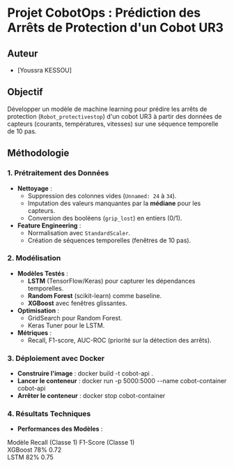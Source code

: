# Projet CobotOps : Prédiction des Arrêts de Protection d'un Cobot UR3

## Auteur
- [Youssra KESSOU]
## Objectif
Développer un modèle de machine learning pour prédire les arrêts de protection (`Robot_protectivestop`) d'un cobot UR3 à partir des données de capteurs (courants, températures, vitesses) sur une séquence temporelle de 10 pas.

## Méthodologie

### 1. Prétraitement des Données
- **Nettoyage** :
  - Suppression des colonnes vides (`Unnamed: 24` à `34`).
  - Imputation des valeurs manquantes par la **médiane** pour les capteurs.
  - Conversion des booléens (`grip_lost`) en entiers (0/1).
- **Feature Engineering** :
  - Normalisation avec `StandardScaler`.
  - Création de séquences temporelles (fenêtres de 10 pas).

### 2. Modélisation
- **Modèles Testés** :
  - **LSTM** (TensorFlow/Keras) pour capturer les dépendances temporelles.
  - **Random Forest** (scikit-learn) comme baseline.
  - **XGBoost** avec fenêtres glissantes.
- **Optimisation** :
  - GridSearch pour Random Forest.
  - Keras Tuner pour le LSTM.
- **Métriques** :
  - Recall, F1-score, AUC-ROC (priorité sur la détection des arrêts).

### 3. Déploiement avec Docker
- **Construire l'image** :
  docker build -t cobot-api .
- **Lancer le conteneur** :
  docker run -p 5000:5000 --name cobot-container cobot-api
- **Arrêter le conteneur** :
  docker stop cobot-container

### 4. Résultats Techniques
- **Performances des Modèles** :

Modèle      Recall (Classe 1)     F1-Score (Classe 1)	
XGBoost	    78%	                  0.72	
LSTM	      82%	                  0.75	